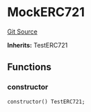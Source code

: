 # MockERC721
[Git Source](https://github.com/AstariaXYZ/starport/blob/75a84b0e30f9e2164d22fbf3939027de06a1ea1a/src/hh_helpers/MockERC721.sol)

**Inherits:**
TestERC721


## Functions
### constructor


```solidity
constructor() TestERC721;
```


